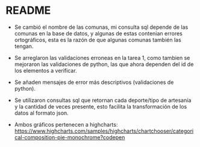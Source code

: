 # README

- Se cambió el nombre de las comunas, mi consulta sql depende de las comunas en la base de datos, y algunas de estas contenian errores ortográficos, esta es la razón de que algunas comunas también las tengan.

- Se arreglaron las validaciones erroneas en la tarea 1, como tambien se mejoraron las validaciones de python, las que ahora dependen del id de los elementos a verificar.

- Se añaden mensajes de error más descriptivos (validaciones de python).

- Se utilizaron consultas sql que retornan cada deporte/tipo de artesanía y la cantidad de veces presente, esto facilita la transformación de los datos al formato json.

- Ambos gráficos pertenecen a highcharts: https://www.highcharts.com/samples/highcharts/chartchooser/categorical-composition-pie-monochrome?codepen